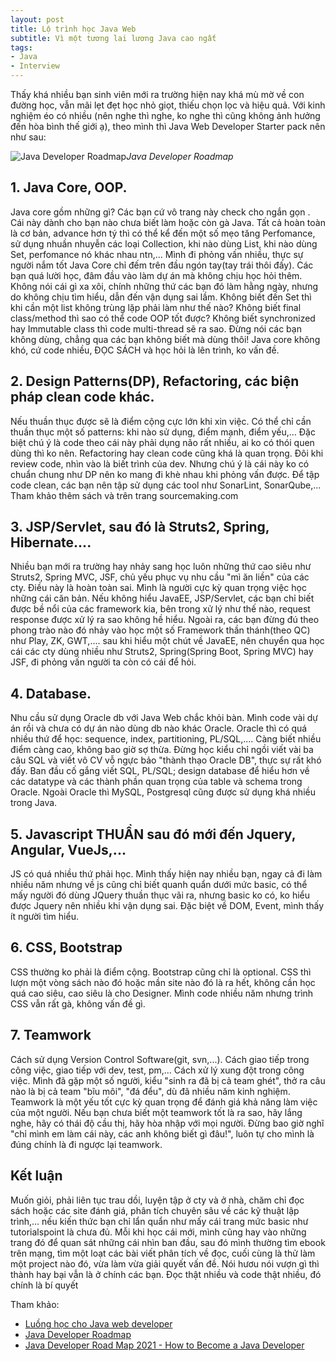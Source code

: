 ```yaml
---
layout: post
title: Lộ trình học Java Web
subtitle: Vì một tương lai lương Java cao ngất
tags:
- Java
- Interview
---
```

Thấy khá nhiều bạn sinh viên mới ra trường hiện nay khá mù mờ về con đường học, vẫn mãi lẹt đẹt học nhỏ giọt, thiếu chọn lọc và hiệu quả. Với kinh nghiệm éo có nhiều (nên nghe thì nghe, ko nghe thì cũng không ảnh hưởng đến hòa bình thế giới ạ), theo mình thì Java Web Developer Starter pack nên như sau:

![Java Developer Roadmap](https://boxxv.github.io/img/posts/java-developer-roadmap.png "Java Developer Roadmap")_Java Developer Roadmap_

## 1. Java Core, OOP.
Java core gồm những gì? Các bạn cứ vô trang này check cho ngắn gọn . Cái này dành cho bạn nào chưa biết làm hoặc còn gà Java. Tất cả hoàn toàn là cơ bản, advance hơn tý thì có thể kể đến một số mẹo tăng Perfomance, sử dụng nhuần nhuyễn các loại Collection, khi nào dùng List, khi nào dùng Set, perfomance nó khác nhau ntn,... Mình đi phỏng vấn nhiều, thực sự người nắm tốt Java Core chỉ đếm trên đầu ngón tay(tay trái thôi đấy). Các bạn quá lười học, đâm đầu vào làm dự án mà không chịu học hỏi thêm. Không nói cái gì xa xôi, chính những thứ các bạn đó làm hằng ngày, nhưng do không chịu tìm hiểu, dẫn đến vận dụng sai lầm. Không biết đến Set thì khi cần một list không trùng lặp phải làm như thế nào? Không biết final class/method thì sao có thể code OOP tốt được? Không biết synchronized hay Immutable class thì code multi-thread sẽ ra sao. Đừng nói các bạn không dùng, chẳng qua các bạn không biết mà dùng thôi! Java core không khó, cứ code nhiều, ĐỌC SÁCH và học hỏi là lên trình, ko vấn đề.

## 2. Design Patterns(DP), Refactoring, các biện pháp clean code khác.
Nếu thuần thục được sẽ là điểm cộng cực lớn khi xin việc. Có thể chỉ cần thuần thục một số patterns: khi nào sử dụng, điểm mạnh, điểm yếu,... Đặc biệt chú ý là code theo cái này phải dụng não rất nhiều, ai ko có thói quen dùng thì ko nên. Refactoring hay clean code cũng khá là quan trọng. Đôi khi review code, nhìn vào là biết trình của dev. Nhưng chú ý là cái này ko có chuẩn chung như DP nên ko mang đi khè nhau khi phỏng vấn được. Để tập code clean, các bạn nên tập sử dụng các tool như SonarLint, SonarQube,... Tham khảo thêm sách và trên trang sourcemaking.com

## 3. JSP/Servlet, sau đó là Struts2, Spring, Hibernate....
Nhiều bạn mới ra trường hay nhảy sang học luôn những thứ cao siêu như Struts2, Spring MVC, JSF, chủ yếu phục vụ nhu cầu "mì ăn liền" của các cty. Điều này là hoàn toàn sai. Mình là người cực kỳ quan trọng việc học những cái căn bản. Nếu không hiểu JavaEE, JSP/Servlet, các bạn chỉ biết được bề nổi của các framework kia, bên trong xử lý như thế nào, request response được xử lý ra sao không hề hiểu. Ngoài ra, các bạn đừng đú theo phong trào nào đó nhảy vào học một số Framework thần thánh(theo QC) như Play, ZK, GWT,.... sau khi hiểu một chút về JavaEE, nên chuyển qua học cái các cty dùng nhiều như Struts2, Spring(Spring Boot, Spring MVC) hay JSF, đi phỏng vấn người ta còn có cái để hỏi.

## 4. Database.
Nhu cầu sử dụng Oracle db với Java Web chắc khỏi bàn. Mình code vài dự án rồi và chưa có dự án nào dùng db nào khác Oracle. Oracle thì có quá nhiều thứ để học: sequence, index, partitioning, PL/SQL,.... Càng biết nhiều điểm càng cao, không bao giờ sợ thừa. Đừng học kiểu chỉ ngồi viết vài ba câu SQL và viết vô CV vỗ ngực bảo "thành thạo Oracle DB", thực sự rất khó đấy. Ban đầu cố gắng viết SQL, PL/SQL; design database để hiểu hơn về các datatype và các thành phần quan trọng của table và schema trong Oracle. Ngoài Oracle thì MySQL, Postgresql cũng được sử dụng khá nhiều trong Java.

## 5. Javascript THUẦN sau đó mới đến Jquery, Angular, VueJs,...
JS có quá nhiều thứ phải học. Mình thấy hiện nay nhiều bạn, ngay cả đi làm nhiều năm nhưng về js cũng chỉ biết quanh quẩn dưới mức basic, có thể mấy người đó dùng JQuery thuần thục vãi ra, nhưng basic ko có, ko hiểu được Jquery nên nhiều khi vận dụng sai. Đặc biệt về DOM, Event, mình thấy ít người tìm hiểu.

## 6. CSS, Bootstrap
CSS thường ko phải là điểm cộng. Bootstrap cũng chỉ là optional. CSS thì lượn một vòng sách nào đó hoặc mần site nào đó là ra hết, không cần học quá cao siêu, cao siêu là cho Designer. Mình code nhiều năm nhưng trình CSS vẫn rất gà, không vấn đề gì.

## 7. Teamwork
Cách sử dụng Version Control Software(git, svn,...). Cách giao tiếp trong công việc, giao tiếp với dev, test, pm,... Cách xử lý xung đột trong công việc. Mình đã gặp một số người, kiểu "sinh ra đã bị cả team ghét", thở ra câu nào là bị cả team "bĩu môi", "đá đểu", dù đã nhiều năm kinh nghiệm. Teamwork là một yếu tốt cực kỳ quan trọng để đánh giá khả năng làm việc của một người. Nếu bạn chưa biết một teamwork tốt là ra sao, hãy lắng nghe, hãy có thái độ cầu thị, hãy hòa nhập với mọi người. Đừng bao giờ nghĩ "chỉ mình em làm cái này, các anh không biết gì đâu!", luôn tự cho mình là đúng chính là đi ngược lại teamwork.

## Kết luận
Muốn giỏi, phải liên tục trau dồi, luyện tập ở cty và ở nhà, chăm chỉ đọc sách hoặc các site đánh giá, phân tích chuyên sâu về các kỹ thuật lập trình,... nếu kiến thức bạn chỉ lẩn quẩn như mấy cái trang mức basic như tutorialspoint là chưa đủ. Mỗi khi học cái mới, mình cũng hay vào những trang đó để quan sát những cái nhìn ban đầu, sau đó mình thường tìm ebook trên mạng, tìm một loạt các bài viết phân tích về đọc, cuối cùng là thử làm một project nào đó, vừa làm vừa giải quyết vấn đề. Nói hươu nói vượn gì thì thành hay bại vẫn là ở chính các bạn. Đọc thật nhiều và code thật nhiều, đó chính là bí quyết


Tham khảo:
- [Luồng học cho Java web developer](https://luanvv.com/blog/luong-hoc-java-web/)
- [Java Developer Roadmap](https://github.com/s4kibs4mi/java-developer-roadmap)
- [Java Developer Road Map 2021 - How to Become a Java Developer](https://youtu.be/vK_-vld-tS4)
